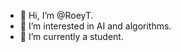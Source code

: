 - 👋 Hi, I’m @RoeyT.
- 👀 I’m interested in AI and algorithms.
- 🌱 I’m currently a student.

<!---
RoeyT/RoeyT is a ✨ special ✨ repository because its `README.md` (this file) appears on your GitHub profile.
You can click the Preview link to take a look at your changes.
--->
